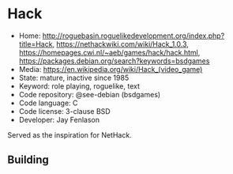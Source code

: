 # Hack

- Home: http://roguebasin.roguelikedevelopment.org/index.php?title=Hack, https://nethackwiki.com/wiki/Hack_1.0.3, https://homepages.cwi.nl/~aeb/games/hack/hack.html, https://packages.debian.org/search?keywords=bsdgames
- Media: https://en.wikipedia.org/wiki/Hack_(video_game)
- State: mature, inactive since 1985
- Keyword: role playing, roguelike, text
- Code repository: @see-debian (bsdgames)
- Code language: C
- Code license: 3-clause BSD
- Developer: Jay Fenlason

Served as the inspiration for NetHack.

## Building

